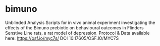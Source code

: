 # bimuno

Unblinded Analysis Scripts for in vivo animal experiment investigating the effects of the Bimuno prebiotic on behavioural outcomes in Flinders Senstive Line rats, a rat model of depression.
Protocol & Data available here: 
https://osf.io/myc7s/
DOI 10.17605/OSF.IO/MYC7S
